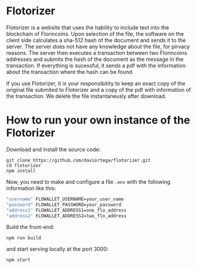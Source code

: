 # Flotorizer

Flotorizer is a website that uses the hability to include text into the blockchain of Florincoins. Upon selection of the file, the software on the client side calculates a sha-512 hash of the document and sends it to the server. The server does not have any knowledge about the file, for pirvacy reasons. The server then executes a transaction between two Florincoins addresses and submits the hash of the document as the message in the transaction. If everything is sucessful, it sends a pdf with the information about the transaction where the hash can be found.

If you use Flotorizer, it is your responsibitity to keep an exact copy of the original file submited to Flotorizer and a copy of the pdf with information of the transaction. We delete the file instantaneusly after download.

# How to run your own instance of the Flotorizer

Download and install the source code:
```
git clone https://github.com/daviortega/flotorizer.git
cd flotorizer
npm install
```

Now, you need to make and configure a file `.env` with the following information like this:

```bash
"username" FLOWALLET_USERNAME=your_user_name
"password" FLOWALLET_PASSWORD=your_password
"address1" FLOWALLET_ADDRESS1=one_flo_address
"address2" FLOWALLET_ADDRESS2=two_flo_address
```

Build the front-end:
```
npm run build
```

and start serving locally at the port 3000:
```
npm start
```
